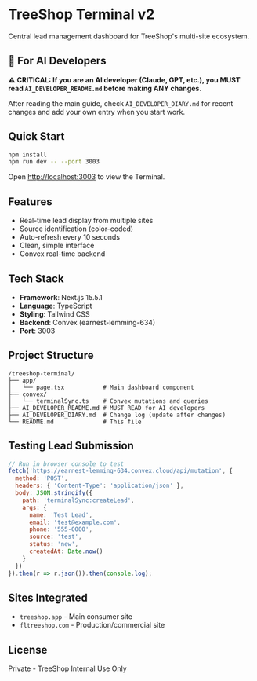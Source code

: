# TreeShop Terminal v2

Central lead management dashboard for TreeShop's multi-site ecosystem.

## 🚨 For AI Developers

**⚠️ CRITICAL: If you are an AI developer (Claude, GPT, etc.), you MUST read `AI_DEVELOPER_README.md` before making ANY changes.**

After reading the main guide, check `AI_DEVELOPER_DIARY.md` for recent changes and add your own entry when you start work.

## Quick Start

```bash
npm install
npm run dev -- --port 3003
```

Open [http://localhost:3003](http://localhost:3003) to view the Terminal.

## Features

- Real-time lead display from multiple sites
- Source identification (color-coded)
- Auto-refresh every 10 seconds
- Clean, simple interface
- Convex real-time backend

## Tech Stack

- **Framework**: Next.js 15.5.1
- **Language**: TypeScript
- **Styling**: Tailwind CSS
- **Backend**: Convex (earnest-lemming-634)
- **Port**: 3003

## Project Structure

```
/treeshop-terminal/
├── app/
│   └── page.tsx           # Main dashboard component
├── convex/
│   └── terminalSync.ts    # Convex mutations and queries
├── AI_DEVELOPER_README.md # MUST READ for AI developers
├── AI_DEVELOPER_DIARY.md  # Change log (update after changes)
└── README.md              # This file
```

## Testing Lead Submission

```javascript
// Run in browser console to test
fetch('https://earnest-lemming-634.convex.cloud/api/mutation', {
  method: 'POST',
  headers: { 'Content-Type': 'application/json' },
  body: JSON.stringify({
    path: 'terminalSync:createLead',
    args: {
      name: 'Test Lead',
      email: 'test@example.com',
      phone: '555-0000',
      source: 'test',
      status: 'new',
      createdAt: Date.now()
    }
  })
}).then(r => r.json()).then(console.log);
```

## Sites Integrated

- `treeshop.app` - Main consumer site
- `fltreeshop.com` - Production/commercial site

## License

Private - TreeShop Internal Use Only
